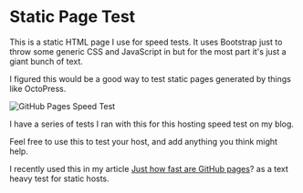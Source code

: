 Static Page Test
==============

This is a static HTML page I use for speed tests. It uses Bootstrap just to throw some generic CSS and JavaScript in but for the most part it's just a giant bunch of text. 

I figured this would be a good way to test static pages generated by things like OctoPress. 


![GitHub Pages Speed Test](http://images.jeremymorgan.com/github-pages-speed-test-2.jpg)


I have a series of tests I ran with this for this hosting speed test on my blog. 

Feel free to use this to test your host, and add anything you think might help. 

I recently used this in my article [Just how fast are GitHub pages](http://www.jeremymorgan.com/blog/programming/how-fast-are-github-pages/)? as a text heavy test for static hosts. 
